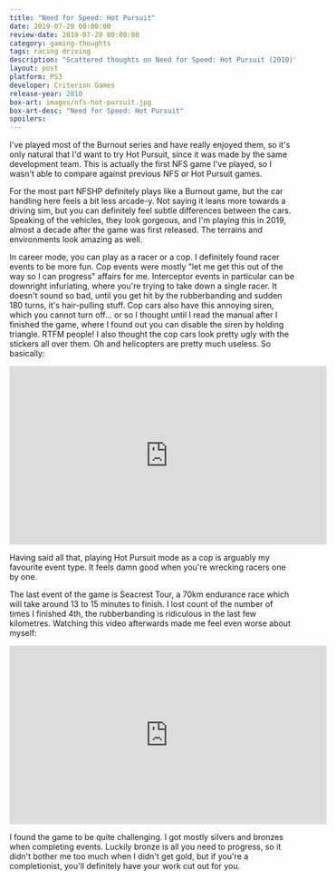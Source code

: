 ```yaml
---
title: "Need for Speed: Hot Pursuit"
date: 2019-07-20 00:00:00 
review-date: 2019-07-20 00:00:00 
category: gaming-thoughts
tags: racing driving
description: "Scattered thoughts on Need for Speed: Hot Pursuit (2010)"
layout: post
platform: PS3
developer: Criterion Games
release-year: 2010
box-art: images/nfs-hot-pursuit.jpg
box-art-desc: "Need for Speed: Hot Pursuit"
spoilers: 
---
```

I've played most of the Burnout series and have really enjoyed them, so it's only natural that I'd want to try Hot Pursuit, since it was made by the same development team. This is actually the first NFS game I've played, so I wasn't able to compare against previous NFS or Hot Pursuit games.

For the most part NFSHP definitely plays like a Burnout game, but the car handling here feels a bit less arcade-y. Not saying it leans more towards a driving sim, but you can definitely feel subtle differences between the cars. Speaking of the vehicles, they look gorgeous, and I'm playing this in 2019, almost a decade after the game was first released. The terrains and environments look amazing as well.

In career mode, you can play as a racer or a cop. I definitely found racer events to be more fun. Cop events were mostly "let me get this out of the way so I can progress" affairs for me. Interceptor events in particular can be downright infuriating, where you're trying to take down a single racer. It doesn't sound so bad, until you get hit by the rubberbanding and sudden 180 turns, it's hair-pulling stuff. Cop cars also have this annoying siren, which you cannot turn off... or so I thought until I read the manual after I finished the game, where I found out you can disable the siren by holding triangle. RTFM people! I also thought the cop cars look pretty ugly with the stickers all over them. Oh and helicopters are pretty much useless. So basically:

<div class="content-container">
  <iframe width="560" height="315" src="https://www.youtube.com/embed/9jOqOlETcRU" frameborder="0" allow="accelerometer; autoplay; encrypted-media; gyroscope; picture-in-picture" allowfullscreen></iframe>
</div>

Having said all that, playing Hot Pursuit mode as a cop is arguably my favourite event type. It feels damn good when you're wrecking racers one by one.

The last event of the game is Seacrest Tour, a 70km endurance race which will take around 13 to 15 minutes to finish. I lost count of the number of times I finished 4th, the rubberbanding is ridiculous in the last few kilometres. Watching this video afterwards made me feel even worse about myself:

<div class="content-container">
  <iframe width="560" height="315" src="https://www.youtube.com/embed/d3p8ZlEI0zE" frameborder="0" allow="accelerometer; autoplay; encrypted-media; gyroscope; picture-in-picture" allowfullscreen></iframe>
</div>

I found the game to be quite challenging. I got mostly silvers and bronzes when completing events. Luckily bronze is all you need to progress, so it didn't bother me too much when I didn't get gold, but if you're a completionist, you'll definitely have your work cut out for you.
